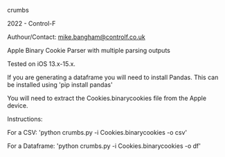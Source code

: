 crumbs

2022 - Control-F

Authour/Contact: mike.bangham@controlf.co.uk

Apple Binary Cookie Parser with multiple parsing outputs

Tested on iOS 13.x-15.x.

If you are generating a dataframe you will need to install Pandas. This can be installed using 'pip install pandas'

You will need to extract the Cookies.binarycookies file from the Apple device.


Instructions: 

For a CSV:            'python crumbs.py -i Cookies.binarycookies -o csv'

For a Dataframe:      'python crumbs.py -i Cookies.binarycookies -o df'
